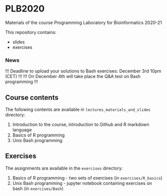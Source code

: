 # PLB2020

Materials of the course Programming Laboratory for Bioinformatics 2020-21

This repository contains:
- slides 
- exercises

### News
!!! Deadline to upload your solutions to Bash exercises: December 3rd 10pm (CET) !!!
!!! On December 4th will take place the Q&A test on Bash programming !!!

## Course contents
The following contents are available in ```lectures_materials_and_slides``` directory:
1. Introduction to the course, introduction to Github and R markdown language
2. Basics of R programming
3. Unix Bash programming

## Exercises
The assignments are available in the ```exercises``` directory:
1. Basics of R programming - two sets of exercises (in ```exercises/R_basics```)
2. Unix Bash programming - jupyter notebook containing exercises on bash (in ```exercises/Bash```)
